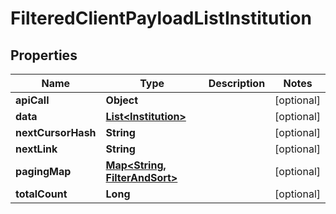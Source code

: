 

# FilteredClientPayloadListInstitution


## Properties

Name | Type | Description | Notes
------------ | ------------- | ------------- | -------------
**apiCall** | **Object** |  |  [optional]
**data** | [**List&lt;Institution&gt;**](Institution.md) |  |  [optional]
**nextCursorHash** | **String** |  |  [optional]
**nextLink** | **String** |  |  [optional]
**pagingMap** | [**Map&lt;String, FilterAndSort&gt;**](FilterAndSort.md) |  |  [optional]
**totalCount** | **Long** |  |  [optional]



